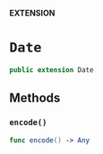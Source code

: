**EXTENSION**

# `Date`
```swift
public extension Date
```

## Methods
### `encode()`

```swift
func encode() -> Any
```
